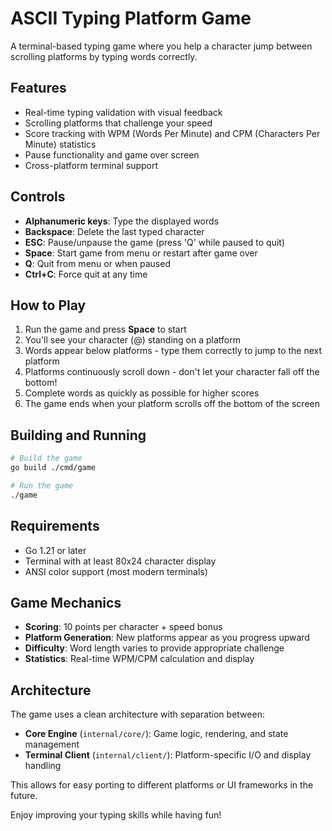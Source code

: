 # ASCII Typing Platform Game

A terminal-based typing game where you help a character jump between scrolling platforms by typing words correctly.

## Features

- Real-time typing validation with visual feedback
- Scrolling platforms that challenge your speed
- Score tracking with WPM (Words Per Minute) and CPM (Characters Per Minute) statistics
- Pause functionality and game over screen
- Cross-platform terminal support

## Controls

- **Alphanumeric keys**: Type the displayed words
- **Backspace**: Delete the last typed character
- **ESC**: Pause/unpause the game (press 'Q' while paused to quit)
- **Space**: Start game from menu or restart after game over
- **Q**: Quit from menu or when paused
- **Ctrl+C**: Force quit at any time

## How to Play

1. Run the game and press **Space** to start
2. You'll see your character (@) standing on a platform
3. Words appear below platforms - type them correctly to jump to the next platform
4. Platforms continuously scroll down - don't let your character fall off the bottom!
5. Complete words as quickly as possible for higher scores
6. The game ends when your platform scrolls off the bottom of the screen

## Building and Running

```bash
# Build the game
go build ./cmd/game

# Run the game
./game
```

## Requirements

- Go 1.21 or later
- Terminal with at least 80x24 character display
- ANSI color support (most modern terminals)

## Game Mechanics

- **Scoring**: 10 points per character + speed bonus
- **Platform Generation**: New platforms appear as you progress upward
- **Difficulty**: Word length varies to provide appropriate challenge
- **Statistics**: Real-time WPM/CPM calculation and display

## Architecture

The game uses a clean architecture with separation between:
- **Core Engine** (`internal/core/`): Game logic, rendering, and state management
- **Terminal Client** (`internal/client/`): Platform-specific I/O and display handling

This allows for easy porting to different platforms or UI frameworks in the future.

Enjoy improving your typing skills while having fun!
